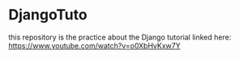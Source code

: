 # DjangoTuto
this repository is the practice about the Django tutorial linked here: https://www.youtube.com/watch?v=o0XbHvKxw7Y
